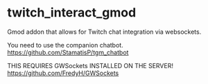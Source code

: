 # twitch_interact_gmod
 Gmod addon that allows for Twitch chat integration via websockets.

You need to use the companion chatbot. https://github.com/StamatisP/tgm_chatbot

THIS REQUIRES GWSockets INSTALLED ON THE SERVER! https://github.com/FredyH/GWSockets
